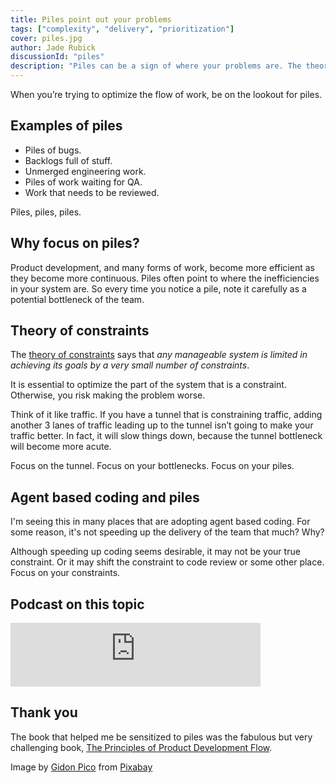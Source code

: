 ```yaml
---
title: Piles point out your problems
tags: ["complexity", "delivery", "prioritization"]
cover: piles.jpg
author: Jade Rubick
discussionId: "piles"
description: "Piles can be a sign of where your problems are. The theory of constraints and why piles are important."
---
```


When you’re trying to optimize the flow of work, be on the lookout for piles. 

<re-img src="piles.jpg"></re-img>

## Examples of piles

* Piles of bugs.
* Backlogs full of stuff.
* Unmerged engineering work.
* Piles of work waiting for QA.
* Work that needs to be reviewed.

Piles, piles, piles.

## Why focus on piles?

Product development, and many forms of work, become more efficient as they become more continuous. Piles often point to where the inefficiencies in your system are. So every time you notice a pile, note it carefully as a potential bottleneck of the team.

## Theory of constraints

The [theory of constraints](https://en.wikipedia.org/wiki/Theory_of_constraints) says that *any manageable system is limited in achieving its goals by a very small number of constraints*. 

It is essential to optimize the part of the system that is a constraint. Otherwise, you risk making the problem worse. 

Think of it like traffic. If you have a tunnel that is constraining traffic, adding another 3 lanes of traffic leading up to the tunnel isn’t going to make your traffic better. In fact, it will slow things down, because the tunnel bottleneck will become more acute. 

Focus on the tunnel. Focus on your bottlenecks. Focus on your piles.

## Agent based coding and piles

I'm seeing this in many places that are adopting agent based coding. For some reason, it's not speeding up the delivery of the team that much? Why? 

Although speeding up coding seems desirable, it may not be your true constraint. Or it may shift the constraint to code review or some other place. Focus on your constraints.

## Podcast on this topic

<iframe src="https://creators.spotify.com/pod/profile/decodingleadership/embed/episodes/11--Jade-Rubick-on-piles-e2n4p4e/a-abfqq9g" height="102px" width="400px" frameborder="0" scrolling="no"></iframe>

## Thank you

The book that helped me be sensitized to piles was the fabulous but very challenging book, [The Principles of Product Development Flow](/management-books/). 


Image by <a href="https://pixabay.com/users/gidonpico-850967/?utm_source=link-attribution&utm_medium=referral&utm_campaign=image&utm_content=1757593">Gidon Pico</a> from <a href="https://pixabay.com//?utm_source=link-attribution&utm_medium=referral&utm_campaign=image&utm_content=1757593">Pixabay</a>